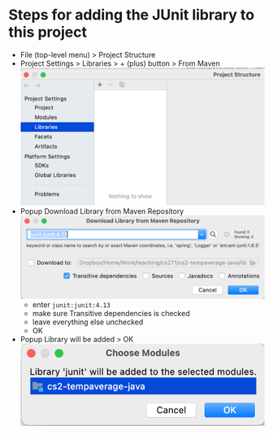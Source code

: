 # Steps for adding the JUnit library to this project

- File (top-level menu) > Project Structure
- Project Settings > Libraries > + (plus) button > From Maven
  ![Lib Popup](doc/popup0.png)
- Popup Download Library from Maven Repository 
  ![DL Popup](doc/popup1.png)
  - enter `junit:junit:4.13`
  - make sure Transitive dependencies is checked
  - leave everything else unchecked
  - OK
- Popup Library will be added > OK 
  ![Add Popup](doc/popup2.png)